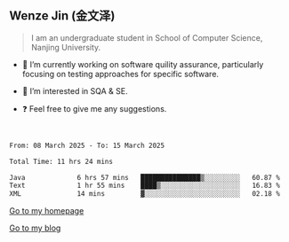 ## Wenze Jin (金文泽)

> I am an undergraduate student in School of Computer Science, Nanjing University.

- 🔭 I’m currently working on software quility assurance, particularly focusing on testing approaches for specific software.
  
- 🌱 I’m interested in SQA & SE.
  
- ❓ Feel free to give me any suggestions.  

<br>  

<!--START_SECTION:waka-->

```txt
From: 08 March 2025 - To: 15 March 2025

Total Time: 11 hrs 24 mins

Java             6 hrs 57 mins   ███████████████▒░░░░░░░░░   60.87 %
Text             1 hr 55 mins    ████▒░░░░░░░░░░░░░░░░░░░░   16.83 %
XML              14 mins         ▓░░░░░░░░░░░░░░░░░░░░░░░░   02.18 %
```

<!--END_SECTION:waka-->

[Go to my homepage](https://wenzejin.github.io)

[Go to my blog](https://wenzejin.notion.site/Wenze-Jin-s-Blog-1635e9fa7b6d80b3adcedfacc74aa717?pvs=4)
